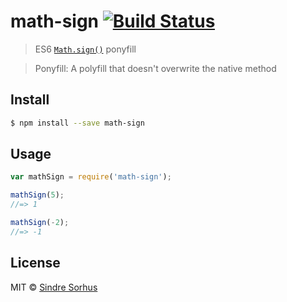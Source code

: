 # math-sign [![Build Status](https://travis-ci.org/sindresorhus/math-sign.svg?branch=master)](https://travis-ci.org/sindresorhus/math-sign)

> ES6 [`Math.sign()`](https://developer.mozilla.org/en-US/docs/Web/JavaScript/Reference/Global_Objects/Math/sign) ponyfill

> Ponyfill: A polyfill that doesn't overwrite the native method


## Install

```sh
$ npm install --save math-sign
```


## Usage

```js
var mathSign = require('math-sign');

mathSign(5);
//=> 1

mathSign(-2);
//=> -1
```


## License

MIT © [Sindre Sorhus](http://sindresorhus.com)
